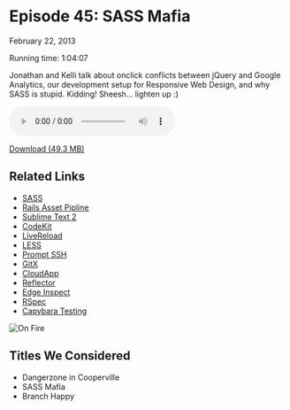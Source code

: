 Episode 45: SASS Mafia
====
February 22, 2013

Running time: 1:04:07

Jonathan and Kelli talk about onclick conflicts between jQuery and Google Analytics, our development setup for Responsive Web Design, and why SASS is stupid. Kidding! Sheesh... lighten up :)

<audio preload="auto" controls>
	<source src="https://s3.amazonaws.com/nitch/Episode_45_SASS_Mafia.mp3" type="audio/mpeg" />
	<source src="https://s3.amazonaws.com/nitch/Episode_45_SASS_Mafia.ogg" type="audio/ogg" />
</audio>

[Download (49.3 MB)](https://s3.amazonaws.com/nitch/Episode_45_SASS_Mafia.mp3 "Episode 45: SASS Mafia")

## Related Links

* [SASS](http://sass-lang.com/ "Sass - Syntactically Awesome Stylesheets")
* [Rails Asset Pipline](http://guides.rubyonrails.org/asset_pipeline.html "Ruby on Rails Guides: Asset Pipeline")
* [Sublime Text 2](http://www.sublimetext.com/2 "Sublime Text - Download")
* [CodeKit](http://incident57.com/codekit/ "CodeKit — THE Mac App For Web Developers")
* [LiveReload](http://livereload.com/ "LiveReload")
* [LESS](http://lesscss.org/ "LESS &laquo; The Dynamic Stylesheet language")
* [Prompt SSH](http://www.panic.com/blog/2011/04/introducing-prompt-ssh-for-ios/ "Prompt. Nice SSH for iOS.")
* [GitX](http://gitx.frim.nl/ "GitX - Home")
* [CloudApp](http://getcloudapp.com/ "CloudApp")
* [Reflector](https://www.reflectorapp.com/ "Reflector.app - AirPlay mirroring to your Mac or PC, wirelessly.")
* [Edge Inspect](http://html.adobe.com/edge/inspect/ "Cross-browser testing, mobile")
* [RSpec](http://rspec.info/ "RSpec.info: home")
* [Capybara Testing](https://github.com/jnicklas/capybara "jnicklas/capybara · GitHub")

![On Fire](/podcast/imgs/45.png)

## Titles We Considered

* Dangerzone in Cooperville
* SASS Mafia
* Branch Happy
